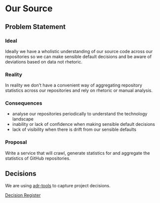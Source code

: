 # Our Source

## Problem Statement

### Ideal

Ideally we have a wholistic understanding of our source code across our repositories so we can make sensible default decisions and be aware of deviations based on data not rhetoric.

### Reality

In reality we don't have a convenient way of aggregating repository statistics across our repositories and rely on rhetoric or manual analysis.

### Consequences

* analyse our repositories periodically to understand the technology landscape
* inability or lack of confidence when making sensible default decisions
* lack of visibility when there is drift from our sensible defaults

### Proposal

Write a service that will crawl, generate statistics for and aggregate the statistics of GitHub repositories.

## Decisions

We are using [adr-tools](https://github.com/npryce/adr-tools) to capture project decisions.

[Decision Register](documentation/decisions)
